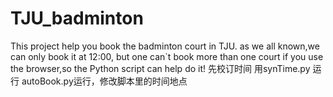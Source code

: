 # TJU_badminton
This project help you book the badminton court in TJU. as we all known,we can only book it at 12:00, but one  can`t book more than one court if you use the browser,so the Python script can help do it!
先校订时间  用synTime.py
运行 autoBook.py运行，修改脚本里的时间地点
